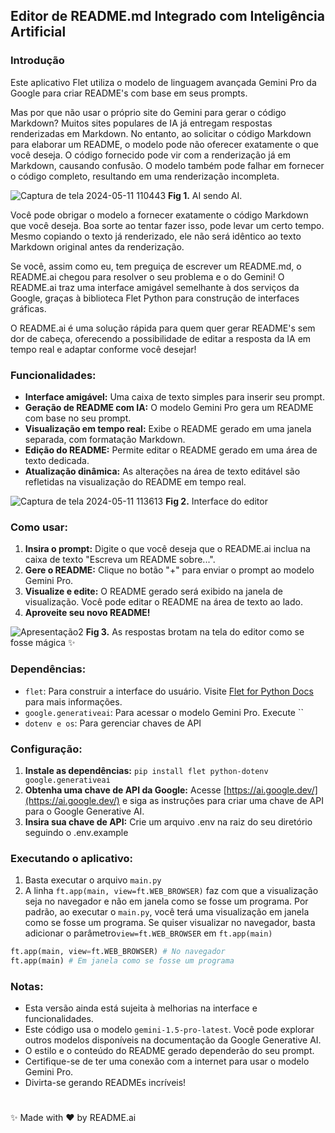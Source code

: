 ## Editor de README.md Integrado com Inteligência Artificial

### Introdução

Este aplicativo Flet utiliza o modelo de linguagem avançada Gemini Pro da Google para criar README's com base em seus prompts.

Mas por que não usar o próprio site do Gemini para gerar o código Markdown? Muitos sites populares de IA já entregam respostas renderizadas em Markdown. No entanto, ao solicitar o código Markdown para elaborar um README, o modelo pode não oferecer exatamente o que você deseja. O código fornecido pode vir com a renderização já em Markdown, causando confusão. O modelo também pode falhar em fornecer o código completo, resultando em uma renderização incompleta.


![Captura de tela 2024-05-11 110443](https://github.com/sans-script/README.ai/assets/84801905/16463ffd-9a98-401c-a33a-6c6a30c5d130)
**Fig 1.** AI sendo AI.

Você pode obrigar o modelo a fornecer exatamente o código Markdown que você deseja. Boa sorte ao tentar fazer isso, pode levar um certo tempo. Mesmo copiando o texto já renderizado, ele não será idêntico ao texto Markdown original antes da renderização.

Se você, assim como eu, tem preguiça de escrever um README.md, o README.ai chegou para resolver o seu problema e o do Gemini! O README.ai traz uma interface amigável semelhante à dos serviços da Google, graças à biblioteca Flet Python para construção de interfaces gráficas.

O README.ai é uma solução rápida para quem quer gerar README's sem dor de cabeça, oferecendo a possibilidade de editar a resposta da IA em tempo real e adaptar conforme você desejar!

### Funcionalidades:

- **Interface amigável:** Uma caixa de texto simples para inserir seu prompt.
- **Geração de README com IA:** O modelo Gemini Pro gera um README com base no seu prompt.
- **Visualização em tempo real:** Exibe o README gerado em uma janela separada, com formatação Markdown.
- **Edição do README:** Permite editar o README gerado em uma área de texto dedicada.
- **Atualização dinâmica:** As alterações na área de texto editável são refletidas na visualização do README em tempo real.

![Captura de tela 2024-05-11 113613](https://github.com/sans-script/README.ai/assets/84801905/d18af2b7-e0be-420f-879e-5a67f01c2833)
**Fig 2.** Interface do editor

### Como usar:

1. **Insira o prompt:** Digite o que você deseja que o README.ai inclua na caixa de texto "Escreva um README sobre...".
2. **Gere o README:** Clique no botão "+" para enviar o prompt ao modelo Gemini Pro.
3. **Visualize e edite:** O README gerado será exibido na janela de visualização. Você pode editar o README na área de texto ao lado. 
4. **Aproveite seu novo README!**


![Apresentação2](https://github.com/sans-script/README.ai/assets/84801905/e37dda9d-3a5a-40dc-8776-8a6eb29d3eda)
**Fig 3.** As respostas brotam na tela do editor como se fosse mágica ✨ 

### Dependências:

- `flet`: Para construir a interface do usuário. Visite [Flet for Python Docs](https://pypi.org/project/flet/) para mais informações.
- `google.generativeai`: Para acessar o modelo Gemini Pro. Execute ``
- `dotenv e os`: Para gerenciar chaves de API

### Configuração:

1. **Instale as dependências:** `pip install flet python-dotenv google.generativeai` 
2. **Obtenha uma chave de API da Google:** Acesse [https://ai.google.dev/](https://ai.google.dev/) e siga as instruções para criar uma chave de API para o Google Generative AI.
3. **Insira sua chave de API:** Crie um arquivo .env na raiz do seu diretório seguindo o .env.example

### Executando o aplicativo:

1. Basta executar o arquivo `main.py`
2. A linha `ft.app(main, view=ft.WEB_BROWSER)` faz com que a visualização seja no navegador e não em janela como se fosse um programa. Por padrão, ao executar o `main.py`, você terá uma visualização em janela como se fosse um programa. Se quiser visualizar no navegador, basta adicionar o parâmetro`view=ft.WEB_BROWSER` em `ft.app(main)`

```python
ft.app(main, view=ft.WEB_BROWSER) # No navegador
ft.app(main) # Em janela como se fosse um programa
```


### Notas:
- Esta versão ainda está sujeita  à melhorias na interface e funcionalidades.
- Este código usa o modelo `gemini-1.5-pro-latest`. Você pode explorar outros modelos disponíveis na documentação da Google Generative AI.
- O estilo e o conteúdo do README gerado dependerão do seu prompt.
- Certifique-se de ter uma conexão com a internet para usar o modelo Gemini Pro.
- Divirta-se gerando READMEs incríveis! 


#

✨ Made with ❤️ by README.ai
